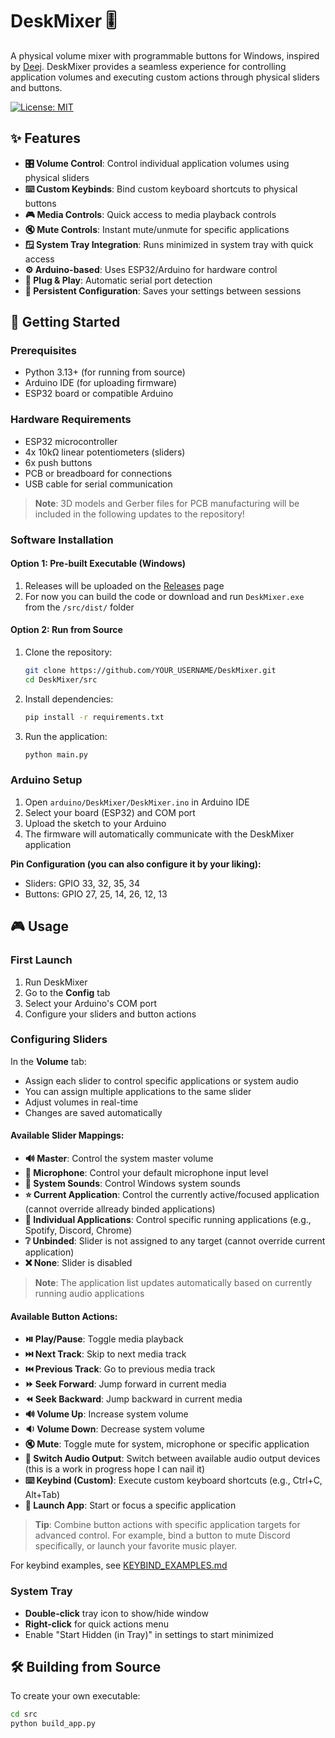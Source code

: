 # DeskMixer 🎚️

A physical volume mixer with programmable buttons for Windows, inspired by [Deej](https://github.com/omriharel/deej). DeskMixer provides a seamless experience for controlling application volumes and executing custom actions through physical sliders and buttons.

[![License: MIT](https://img.shields.io/badge/License-MIT-yellow.svg)](https://opensource.org/licenses/MIT)

## ✨ Features

- **🎛️ Volume Control**: Control individual application volumes using physical sliders
- **⌨️ Custom Keybinds**: Bind custom keyboard shortcuts to physical buttons
- **🎮 Media Controls**: Quick access to media playback controls
- **🔇 Mute Controls**: Instant mute/unmute for specific applications
- **🪟 System Tray Integration**: Runs minimized in system tray with quick access
- **⚙️ Arduino-based**: Uses ESP32/Arduino for hardware control
- **🔌 Plug & Play**: Automatic serial port detection
- **💾 Persistent Configuration**: Saves your settings between sessions

## 🚀 Getting Started

### Prerequisites

- Python 3.13+ (for running from source)
- Arduino IDE (for uploading firmware)
- ESP32 board or compatible Arduino

### Hardware Requirements

- ESP32 microcontroller
- 4x 10kΩ linear potentiometers (sliders)
- 6x push buttons
- PCB or breadboard for connections
- USB cable for serial communication

> **Note**: 3D models and Gerber files for PCB manufacturing will be included in the following updates to the repository!

### Software Installation

#### Option 1: Pre-built Executable (Windows)
1. Releases will be uploaded on the [Releases](../../releases) page
2. For now you can build the code or download and run `DeskMixer.exe` from the `/src/dist/` folder

#### Option 2: Run from Source
1. Clone the repository:
   ```bash
   git clone https://github.com/YOUR_USERNAME/DeskMixer.git
   cd DeskMixer/src
   ```

2. Install dependencies:
   ```bash
   pip install -r requirements.txt
   ```

3. Run the application:
   ```bash
   python main.py
   ```

### Arduino Setup

1. Open `arduino/DeskMixer/DeskMixer.ino` in Arduino IDE
2. Select your board (ESP32) and COM port
3. Upload the sketch to your Arduino
4. The firmware will automatically communicate with the DeskMixer application

**Pin Configuration (you can also configure it by your liking):**
- Sliders: GPIO 33, 32, 35, 34
- Buttons: GPIO 27, 25, 14, 26, 12, 13

## 🎮 Usage

### First Launch

1. Run DeskMixer
2. Go to the **Config** tab
3. Select your Arduino's COM port
4. Configure your sliders and button actions

### Configuring Sliders

In the **Volume** tab:
- Assign each slider to control specific applications or system audio
- You can assign multiple applications to the same slider
- Adjust volumes in real-time
- Changes are saved automatically

#### Available Slider Mappings:
- **🔊 Master**: Control the system master volume
- **🎤 Microphone**: Control your default microphone input level
- **🔔 System Sounds**: Control Windows system sounds
- **⭐ Current Application**: Control the currently active/focused application (cannot override allready binded applications)
- **🎵 Individual Applications**: Control specific running applications (e.g., Spotify, Discord, Chrome)
- **❔ Unbinded**: Slider is not assigned to any target (cannot override current application)
- **❌ None**: Slider is disabled

> **Note**: The application list updates automatically based on currently running audio applications

#### Available Button Actions:
- **⏯️ Play/Pause**: Toggle media playback
- **⏭️ Next Track**: Skip to next media track
- **⏮️ Previous Track**: Go to previous media track
- **⏩ Seek Forward**: Jump forward in current media
- **⏪ Seek Backward**: Jump backward in current media
- **🔊 Volume Up**: Increase system volume
- **🔉 Volume Down**: Decrease system volume
- **🔇 Mute**: Toggle mute for system, microphone or specific application
- **🔀 Switch Audio Output**: Switch between available audio output devices (this is a work in progress hope I can nail it)
- **⌨️ Keybind (Custom)**: Execute custom keyboard shortcuts (e.g., Ctrl+C, Alt+Tab)
- **🚀 Launch App**: Start or focus a specific application

> **Tip**: Combine button actions with specific application targets for advanced control. For example, bind a button to mute Discord specifically, or launch your favorite music player.


For keybind examples, see [KEYBIND_EXAMPLES.md](KEYBIND_EXAMPLES.md)

### System Tray

- **Double-click** tray icon to show/hide window
- **Right-click** for quick actions menu
- Enable "Start Hidden (in Tray)" in settings to start minimized

## 🛠️ Building from Source

To create your own executable:

```bash
cd src
python build_app.py
